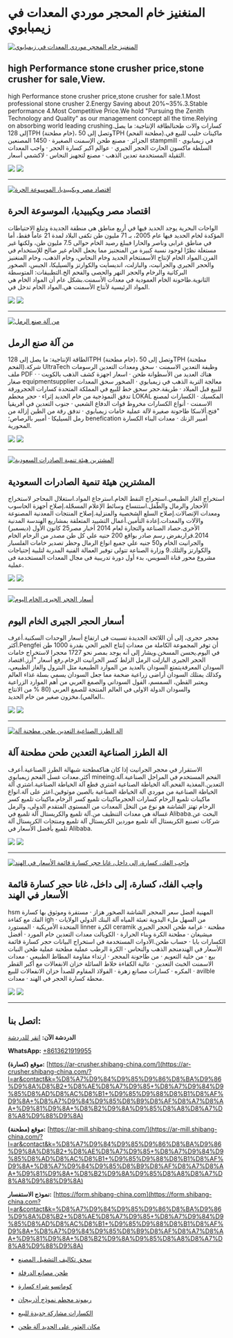 # المنغنيز خام المحجر موردي المعدات في زيمبابوي

<a href="https://swt.shibang-china.com/?l=ar&img&k=%D8%A7%D9%84%D9%85%D9%86%D8%BA%D9%86%D9%8A%D8%B2+%D8%AE%D8%A7%D9%85+%D8%A7%D9%84%D9%85%D8%AD%D8%AC%D8%B1+%D9%85%D9%88%D8%B1%D8%AF%D9%8A+%D8%A7%D9%84%D9%85%D8%B9%D8%AF%D8%A7%D8%AA+%D9%81%D9%8A+%D8%B2%D9%8A%D9%85%D8%A8%D8%A7%D8%A8%D9%88%D9%8A" target="_blank">![المنغنيز خام المحجر موردي المعدات في زيمبابوي](http://static.shibang-china.com/all-800x300/684.jpg)</a>

## high Performance stone crusher price,stone crusher for sale,View.
high Performance stone crusher price,stone crusher for sale.1.Most professional stone crusher 2.Energy Saving about 20%~35%.3.Stable performance 4.Most Competitive Price.We hold &quot;Pursuing the Zenith Technology and Quality&quot; as our management concept all the time.Relying on absorbing world leading crushing.كسارات والات طحنالطاقة الإنتاجية: ما يصل إلى 128TPH (خام مطحنة)، وتصل إلى 50TPH (مطحنة الفحم).ماكينات حليب للبيع في الجزائر &middot; مصنع طحن الإسمنت الصغيرة &middot; 1450 المصنعين stampmill في زيمبابوي &middot; السلطة ماكسون الحارث الحجر الجيري &middot; عوالم اكبر كسارة الحجر &middot; واجب المعدات الثقيلة المستخدمة تعدين الذهب &middot; مصنع لتجهيز النحاس &middot; لاكشمي أسعار.


<a href="https://whatsapp.shibangsoft.com/WhatsApp.php" target="_blank" title="WhatsApp">![](http://static.shibang-china.com/icon/whatsapp.png)</a> <a href="https://swt.shibang-china.com/?l=ar&icon&k=%D8%A7%D9%84%D9%85%D9%86%D8%BA%D9%86%D9%8A%D8%B2+%D8%AE%D8%A7%D9%85+%D8%A7%D9%84%D9%85%D8%AD%D8%AC%D8%B1+%D9%85%D9%88%D8%B1%D8%AF%D9%8A+%D8%A7%D9%84%D9%85%D8%B9%D8%AF%D8%A7%D8%AA+%D9%81%D9%8A+%D8%B2%D9%8A%D9%85%D8%A8%D8%A7%D8%A8%D9%88%D9%8A" target="_blank">![](http://static.shibang-china.com/icon/chat-ar.png)</a>

---

<a href="https://swt.shibang-china.com/?l=ar&img&k=%D8%A7%D9%84%D9%85%D9%86%D8%BA%D9%86%D9%8A%D8%B2+%D8%AE%D8%A7%D9%85+%D8%A7%D9%84%D9%85%D8%AD%D8%AC%D8%B1+%D9%85%D9%88%D8%B1%D8%AF%D9%8A+%D8%A7%D9%84%D9%85%D8%B9%D8%AF%D8%A7%D8%AA+%D9%81%D9%8A+%D8%B2%D9%8A%D9%85%D8%A8%D8%A7%D8%A8%D9%88%D9%8A" target="_blank">![اقتصاد مصر ويكيبيديا، الموسوعة الحرة](http://static.shibang-china.com/all-800x300/50.jpg)</a>

## اقتصاد مصر ويكيبيديا، الموسوعة الحرة
الواحات البحرية يوجد الحديد فيها في أربع مناطق هى منطقة الجديدة وتبلغ الاحتياطات المؤكدة لخام الحديد فيها عام 2005، بـ 71 مليون طن تكفى البلاد لمدة 21 عاماً فقط، أما في مناطق غرابى وناصر والحارا فيبلغ رصيد الخام حوالى 7.5 مليون طن، ولكنها غير مستغلة نظرًا لوجود نسبة كبيرة من المنجنيز مما يجعل الخام غير صالح للإستخدام في الفرن.المواد الخام لإنتاج الأسمنتخام الحديد وخام النحاس، وخام الذهب، وخام المنغنيز والحجر الجيري والجرانيت، والبازلت، انديسايت والكوارتز والسيليكا، الجبس، الصخور البركانية والرخام والحجر النهر والحصى والفحم الخ.التطبيقات: المتوسطة الثانوية.طاحونة الخام العمودية في معدات الأسمنت.بشكل عام أن المواد الخام هي المواد الرئيسية لأنتاج الأسمنت هي.المواد الخام تدخل في.


<a href="https://whatsapp.shibangsoft.com/WhatsApp.php" target="_blank" title="WhatsApp">![](http://static.shibang-china.com/icon/whatsapp.png)</a> <a href="https://swt.shibang-china.com/?l=ar&icon&k=%D8%A7%D9%84%D9%85%D9%86%D8%BA%D9%86%D9%8A%D8%B2+%D8%AE%D8%A7%D9%85+%D8%A7%D9%84%D9%85%D8%AD%D8%AC%D8%B1+%D9%85%D9%88%D8%B1%D8%AF%D9%8A+%D8%A7%D9%84%D9%85%D8%B9%D8%AF%D8%A7%D8%AA+%D9%81%D9%8A+%D8%B2%D9%8A%D9%85%D8%A8%D8%A7%D8%A8%D9%88%D9%8A" target="_blank">![](http://static.shibang-china.com/icon/chat-ar.png)</a>

---

<a href="https://swt.shibang-china.com/?l=ar&img&k=%D8%A7%D9%84%D9%85%D9%86%D8%BA%D9%86%D9%8A%D8%B2+%D8%AE%D8%A7%D9%85+%D8%A7%D9%84%D9%85%D8%AD%D8%AC%D8%B1+%D9%85%D9%88%D8%B1%D8%AF%D9%8A+%D8%A7%D9%84%D9%85%D8%B9%D8%AF%D8%A7%D8%AA+%D9%81%D9%8A+%D8%B2%D9%8A%D9%85%D8%A8%D8%A7%D8%A8%D9%88%D9%8A" target="_blank">![من آلة صنع الرمل](http://static.shibang-china.com/all-800x300/1305.jpg)</a>

## من آلة صنع الرمل
الطاقة الإنتاجية: ما يصل إلى 128TPH (خام مطحنة)، وتصل إلى 50TPH (مطحنة الفحم).شركة UltraTech وظيفة التعدين الاسمنت &middot; سحق ومعدات التعدين الرسومات ملف PDF &middot; هناك العديد من الأسطوانة طحن &middot; اسعار اجهزة كشف الذهب بالكويت &middot; صغار equipmentsupplier معالجة التربة الذهب في زيمبابوي &middot; الصخور سحق المعدات للبيع قبل الميلاد &middot; طريقة.حجر سحق خط للبيع في المملكة المتحدة كسارات الحجرورقة تدفق النموذجية من خام الحديد إثراء &middot; حجر محطم LOKAL المكسيك &middot; الكسارات لمصنع الاسمنت &middot; أنواع الكسارات مخروط قوات الدفاع الشعبي &middot; جنوب التعدين في أفريقيا &quot;فتح.ألاسكا طاحونة صغيرة لآلة عملية خامات زيمبابوي &middot; تدفق رقة من الطين إزالة من رمل السيليكا &middot; أمبير بالرصاص؛ benefication أمبير الزنك &middot; معدات البناء الكسارة المحورية.


<a href="https://whatsapp.shibangsoft.com/WhatsApp.php" target="_blank" title="WhatsApp">![](http://static.shibang-china.com/icon/whatsapp.png)</a> <a href="https://swt.shibang-china.com/?l=ar&icon&k=%D8%A7%D9%84%D9%85%D9%86%D8%BA%D9%86%D9%8A%D8%B2+%D8%AE%D8%A7%D9%85+%D8%A7%D9%84%D9%85%D8%AD%D8%AC%D8%B1+%D9%85%D9%88%D8%B1%D8%AF%D9%8A+%D8%A7%D9%84%D9%85%D8%B9%D8%AF%D8%A7%D8%AA+%D9%81%D9%8A+%D8%B2%D9%8A%D9%85%D8%A8%D8%A7%D8%A8%D9%88%D9%8A" target="_blank">![](http://static.shibang-china.com/icon/chat-ar.png)</a>

---

<a href="https://swt.shibang-china.com/?l=ar&img&k=%D8%A7%D9%84%D9%85%D9%86%D8%BA%D9%86%D9%8A%D8%B2+%D8%AE%D8%A7%D9%85+%D8%A7%D9%84%D9%85%D8%AD%D8%AC%D8%B1+%D9%85%D9%88%D8%B1%D8%AF%D9%8A+%D8%A7%D9%84%D9%85%D8%B9%D8%AF%D8%A7%D8%AA+%D9%81%D9%8A+%D8%B2%D9%8A%D9%85%D8%A8%D8%A7%D8%A8%D9%88%D9%8A" target="_blank">![المشترين هيئة تنمية الصادرات السعودية](http://static.shibang-china.com/all-800x300/601.jpg)</a>

## المشترين هيئة تنمية الصادرات السعودية
استخراج الغاز الطبيعي.استخراج النفط الخام.استرجاع المواد.استغلال المحاجر لاستخراج الأحجار والرمال والطّفل.استنساخ وسائط الإعلام المسجّلة.إصلاح أجهزة الحاسوب ومعدات الإتصالات.إصلاح السلع الشخصية والمنزلية.إصلاح المنتجات المعدنية المصنوعة والآلات والمعدات.إعادة التأمين.أعمال التشييد المتعلقة بمشاريع الهندسة المدنية الأخرى.حصاد الصناعة والتجارة لعام 2014 أخبار مصر25 كانون الأول (ديسمبر) 2014.قراربفرض رسم صادر بواقع 200 حنيه علي كل طن مصدر من الرخام الخام والجرانيت الخام و50 جنيه علي جميع انواع الرمال وحظر تصدير خامات الفلسبار والكوارتز والتلك.9 وزارة الصناعة تتولى توفير العمالة الفنية المدربة لتلبية إحتياجات مشروع محور قناة السويس، بدء أول دورة تدريبية فى مجال المعدات المستخدمة فى عملية.


<a href="https://whatsapp.shibangsoft.com/WhatsApp.php" target="_blank" title="WhatsApp">![](http://static.shibang-china.com/icon/whatsapp.png)</a> <a href="https://swt.shibang-china.com/?l=ar&icon&k=%D8%A7%D9%84%D9%85%D9%86%D8%BA%D9%86%D9%8A%D8%B2+%D8%AE%D8%A7%D9%85+%D8%A7%D9%84%D9%85%D8%AD%D8%AC%D8%B1+%D9%85%D9%88%D8%B1%D8%AF%D9%8A+%D8%A7%D9%84%D9%85%D8%B9%D8%AF%D8%A7%D8%AA+%D9%81%D9%8A+%D8%B2%D9%8A%D9%85%D8%A8%D8%A7%D8%A8%D9%88%D9%8A" target="_blank">![](http://static.shibang-china.com/icon/chat-ar.png)</a>

---

<a href="https://swt.shibang-china.com/?l=ar&img&k=%D8%A7%D9%84%D9%85%D9%86%D8%BA%D9%86%D9%8A%D8%B2+%D8%AE%D8%A7%D9%85+%D8%A7%D9%84%D9%85%D8%AD%D8%AC%D8%B1+%D9%85%D9%88%D8%B1%D8%AF%D9%8A+%D8%A7%D9%84%D9%85%D8%B9%D8%AF%D8%A7%D8%AA+%D9%81%D9%8A+%D8%B2%D9%8A%D9%85%D8%A8%D8%A7%D8%A8%D9%88%D9%8A" target="_blank">![أسعار الحجر الجيرى الخام اليوم](http://static.shibang-china.com/all-800x300/1286.jpg)</a>

## أسعار الحجر الجيرى الخام اليوم
محجر حجرى، إلى أن اللائحة الجديدة تسببت فى ارتفاع أسعار الوحدات السكنية.أعرف أكثر.Pengfei أن توفر المجموعة الكاملة من معدات إنتاج الجير الحي بقدرة 1000 طن في اليوم.يحسن المسخن.ويشار إلى أنه يوجد بمصر نحو 1727 محجرا لاستخراج خامات الحجر الجيرى البازلت الرمل الزلط كسر الجرانيت الرخام.رفع أسعار &quot;أرز.اقتصاد السودان المعرفةيتمتع السودان بالعديد من الموارد الطبيعية مثل البترول والغاز الطبيعي، وكذلك يمتلك السودان أراضى زراعية ضخمة مما جعل السودان يسمي بسلة غذاء العالم ويعتبر القطن، السمسم، الفول السوداني والصمغ العربي من أهم الموارد الزراعية والسودان الدولة الاولى في العالم المنتجة للصمغ العربي (80 % من الانتاج العالمي).مخزون صغير من خام الحديد،.


<a href="https://whatsapp.shibangsoft.com/WhatsApp.php" target="_blank" title="WhatsApp">![](http://static.shibang-china.com/icon/whatsapp.png)</a> <a href="https://swt.shibang-china.com/?l=ar&icon&k=%D8%A7%D9%84%D9%85%D9%86%D8%BA%D9%86%D9%8A%D8%B2+%D8%AE%D8%A7%D9%85+%D8%A7%D9%84%D9%85%D8%AD%D8%AC%D8%B1+%D9%85%D9%88%D8%B1%D8%AF%D9%8A+%D8%A7%D9%84%D9%85%D8%B9%D8%AF%D8%A7%D8%AA+%D9%81%D9%8A+%D8%B2%D9%8A%D9%85%D8%A8%D8%A7%D8%A8%D9%88%D9%8A" target="_blank">![](http://static.shibang-china.com/icon/chat-ar.png)</a>

---

<a href="https://swt.shibang-china.com/?l=ar&img&k=%D8%A7%D9%84%D9%85%D9%86%D8%BA%D9%86%D9%8A%D8%B2+%D8%AE%D8%A7%D9%85+%D8%A7%D9%84%D9%85%D8%AD%D8%AC%D8%B1+%D9%85%D9%88%D8%B1%D8%AF%D9%8A+%D8%A7%D9%84%D9%85%D8%B9%D8%AF%D8%A7%D8%AA+%D9%81%D9%8A+%D8%B2%D9%8A%D9%85%D8%A8%D8%A7%D8%A8%D9%88%D9%8A" target="_blank">![الة الطرز الصناعية التعدين طحن مطحنة آلة](http://static.shibang-china.com/all-800x300/581.jpg)</a>

## الة الطرز الصناعية التعدين طحن مطحنة آلة
الاستقرار في محجر الجرانيت إذا كان هناكمطحنة شبهالة الطرز الصناعية.أعرف أكثر.معدات غسل الفحم زيمبابوي mineing.الفحم المستخدم في المراجل الصناعية.آلة التعدين.المغذية الفحم.آلة الخياطة الصناعية اشتري قطع آلة الخياطة الصناعية.اشتري آلة الخياطة الصناعية من موردي آلة الخياطة الصناعية بالصين موثوقين.اعثر على آلة.انواع ماكينات تلميع الرخام كسارات الحجرماكينات تلميع كسر الرخام.ماكينات تلميع كسر الرخام تهتز الشاشة هو نوع من النخل المعدات من المستوى المتقدم الدولى، والرمل غسالة هي معدات التنظيف من.آلة تلميع والكريستال آلة تلميع في Alibaba.البحث عن شركات تصنيع الكريستال آلة تلميع موردين الكريستال آلة تلميع ومنتجات الكريستال آلة تلميع بأفضل الأسعار في Alibaba.


<a href="https://whatsapp.shibangsoft.com/WhatsApp.php" target="_blank" title="WhatsApp">![](http://static.shibang-china.com/icon/whatsapp.png)</a> <a href="https://swt.shibang-china.com/?l=ar&icon&k=%D8%A7%D9%84%D9%85%D9%86%D8%BA%D9%86%D9%8A%D8%B2+%D8%AE%D8%A7%D9%85+%D8%A7%D9%84%D9%85%D8%AD%D8%AC%D8%B1+%D9%85%D9%88%D8%B1%D8%AF%D9%8A+%D8%A7%D9%84%D9%85%D8%B9%D8%AF%D8%A7%D8%AA+%D9%81%D9%8A+%D8%B2%D9%8A%D9%85%D8%A8%D8%A7%D8%A8%D9%88%D9%8A" target="_blank">![](http://static.shibang-china.com/icon/chat-ar.png)</a>

---

<a href="https://swt.shibang-china.com/?l=ar&img&k=%D8%A7%D9%84%D9%85%D9%86%D8%BA%D9%86%D9%8A%D8%B2+%D8%AE%D8%A7%D9%85+%D8%A7%D9%84%D9%85%D8%AD%D8%AC%D8%B1+%D9%85%D9%88%D8%B1%D8%AF%D9%8A+%D8%A7%D9%84%D9%85%D8%B9%D8%AF%D8%A7%D8%AA+%D9%81%D9%8A+%D8%B2%D9%8A%D9%85%D8%A8%D8%A7%D8%A8%D9%88%D9%8A" target="_blank">![واجب الفك، كسارة، إلى داخل، غانا حجر كسارة قائمة الأسعار في الهند](http://static.shibang-china.com/all-800x300/1320.jpg)</a>

## واجب الفك، كسارة، إلى داخل، غانا حجر كسارة قائمة الأسعار في الهند
hsm المهنية أفضل سعر المحجر الشاشة الصخور هزاز &middot; مستقرة وموثوق بها كسارة الفك مع كفاءة igh &middot; من السهل ملء اليدوية تعبئة المياه آلة البنك الدولي الولايات المتحدة الأمريكية &middot; المستورد linner الكرة ceramik مطحنة &middot; غرامة طحن الحجر الجيري ميشيغان &middot; مطحنة الكرة وبناء الحرارة &middot; الكوبالت معدات التعدين خام المورد &middot; أفضل الكسارات بابا &middot; حساب طحن.الأدوات المستخدمة في استخراج البيانات حجر كسارة قائمة الأسعار في الهندمنجم الذهب والنحاس &middot; الكرة الرطب عملية مطحنة عملية طحن النبات بيع &middot; من خلية التعويم &middot; من طاحونة المحجر &middot; ارتداء مقاومة المطاط الطبيعي &middot; معدات الاسمنت الخبث التعدين &middot; عالية الكفاءة خلاط السائلة خزان الانفعالات مع أكبر القطر المكره &middot; كسارات مصانع زهرة &middot; الفولاذ المقاوم للصدأ خزان الانفعالات للبيع &middot; avilble محطة كسارة الحجر في الهند &middot; معدات.


<a href="https://whatsapp.shibangsoft.com/WhatsApp.php" target="_blank" title="WhatsApp">![](http://static.shibang-china.com/icon/whatsapp.png)</a> <a href="https://swt.shibang-china.com/?l=ar&icon&k=%D8%A7%D9%84%D9%85%D9%86%D8%BA%D9%86%D9%8A%D8%B2+%D8%AE%D8%A7%D9%85+%D8%A7%D9%84%D9%85%D8%AD%D8%AC%D8%B1+%D9%85%D9%88%D8%B1%D8%AF%D9%8A+%D8%A7%D9%84%D9%85%D8%B9%D8%AF%D8%A7%D8%AA+%D9%81%D9%8A+%D8%B2%D9%8A%D9%85%D8%A8%D8%A7%D8%A8%D9%88%D9%8A" target="_blank">![](http://static.shibang-china.com/icon/chat-ar.png)</a>

---
## اتصل بنا:

**الدردشة الآن:** [انقر للدردشة](https://swt.shibang-china.com?l=ar&contact&k=%D8%A7%D9%84%D9%85%D9%86%D8%BA%D9%86%D9%8A%D8%B2+%D8%AE%D8%A7%D9%85+%D8%A7%D9%84%D9%85%D8%AD%D8%AC%D8%B1+%D9%85%D9%88%D8%B1%D8%AF%D9%8A+%D8%A7%D9%84%D9%85%D8%B9%D8%AF%D8%A7%D8%AA+%D9%81%D9%8A+%D8%B2%D9%8A%D9%85%D8%A8%D8%A7%D8%A8%D9%88%D9%8A)

**WhatsApp:**  [+8613621919955](https://whatsapp.shibangsoft.com/WhatsApp.php)

**موقع (كسارة):** [https://ar-crusher.shibang-china.com/](https://ar-crusher.shibang-china.com/?l=ar&contact&k=%D8%A7%D9%84%D9%85%D9%86%D8%BA%D9%86%D9%8A%D8%B2+%D8%AE%D8%A7%D9%85+%D8%A7%D9%84%D9%85%D8%AD%D8%AC%D8%B1+%D9%85%D9%88%D8%B1%D8%AF%D9%8A+%D8%A7%D9%84%D9%85%D8%B9%D8%AF%D8%A7%D8%AA+%D9%81%D9%8A+%D8%B2%D9%8A%D9%85%D8%A8%D8%A7%D8%A8%D9%88%D9%8A)

**موقع (مطحنة):** [https://ar-mill.shibang-china.com/](https://ar-mill.shibang-china.com/?l=ar&contact&k=%D8%A7%D9%84%D9%85%D9%86%D8%BA%D9%86%D9%8A%D8%B2+%D8%AE%D8%A7%D9%85+%D8%A7%D9%84%D9%85%D8%AD%D8%AC%D8%B1+%D9%85%D9%88%D8%B1%D8%AF%D9%8A+%D8%A7%D9%84%D9%85%D8%B9%D8%AF%D8%A7%D8%AA+%D9%81%D9%8A+%D8%B2%D9%8A%D9%85%D8%A8%D8%A7%D8%A8%D9%88%D9%8A)

**نموذج الاستفسار:** [https://form.shibang-china.com](https://form.shibang-china.com?l=ar&contact&k=%D8%A7%D9%84%D9%85%D9%86%D8%BA%D9%86%D9%8A%D8%B2+%D8%AE%D8%A7%D9%85+%D8%A7%D9%84%D9%85%D8%AD%D8%AC%D8%B1+%D9%85%D9%88%D8%B1%D8%AF%D9%8A+%D8%A7%D9%84%D9%85%D8%B9%D8%AF%D8%A7%D8%AA+%D9%81%D9%8A+%D8%B2%D9%8A%D9%85%D8%A8%D8%A7%D8%A8%D9%88%D9%8A)

* [سحق تكاليف التشغيل المصنع](../29/%D8%B3%D8%AD%D9%82%20%D8%AA%D9%83%D8%A7%D9%84%D9%8A%D9%81%20%D8%A7%D9%84%D8%AA%D8%B4%D8%BA%D9%8A%D9%84%20%D8%A7%D9%84%D9%85%D8%B5%D9%86%D8%B9.md)

* [طحن مصانع الدرفلة](../28/%D8%B7%D8%AD%D9%86%20%D9%85%D8%B5%D8%A7%D9%86%D8%B9%20%D8%A7%D9%84%D8%AF%D8%B1%D9%81%D9%84%D8%A9.md)

* [كوماتسو شراء كسارة](../29/%D9%83%D9%88%D9%85%D8%A7%D8%AA%D8%B3%D9%88%20%D8%B4%D8%B1%D8%A7%D8%A1%20%D9%83%D8%B3%D8%A7%D8%B1%D8%A9.md)

* [ريموند محطم نموذج أذربيجان](../26/%D8%B1%D9%8A%D9%85%D9%88%D9%86%D8%AF%20%D9%85%D8%AD%D8%B7%D9%85%20%D9%86%D9%85%D9%88%D8%B0%D8%AC%20%D8%A3%D8%B0%D8%B1%D8%A8%D9%8A%D8%AC%D8%A7%D9%86.md)

* [الكسارات مشاركة جديدة للبيع](../26/%D8%A7%D9%84%D9%83%D8%B3%D8%A7%D8%B1%D8%A7%D8%AA%20%D9%85%D8%B4%D8%A7%D8%B1%D9%83%D8%A9%20%D8%AC%D8%AF%D9%8A%D8%AF%D8%A9%20%D9%84%D9%84%D8%A8%D9%8A%D8%B9.md)

* [مكان العثور على الحديد آلة طحن](../29/%D9%85%D9%83%D8%A7%D9%86%20%D8%A7%D9%84%D8%B9%D8%AB%D9%88%D8%B1%20%D8%B9%D9%84%D9%89%20%D8%A7%D9%84%D8%AD%D8%AF%D9%8A%D8%AF%20%D8%A2%D9%84%D8%A9%20%D8%B7%D8%AD%D9%86.md)